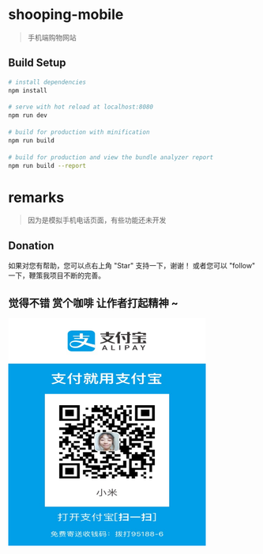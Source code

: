 # shooping-mobile

> 手机端购物网站

## Build Setup

``` bash
# install dependencies
npm install

# serve with hot reload at localhost:8080
npm run dev

# build for production with minification
npm run build

# build for production and view the bundle analyzer report
npm run build --report
```

# remarks
> 因为是模拟手机电话页面，有些功能还未开发

## Donation

如果对您有帮助，您可以点右上角 "Star" 支持一下，谢谢！ 或者您可以 "follow" 一下，鞭策我项目不断的完善。

## 觉得不错 赏个咖啡 让作者打起精神 ~
<img src="./src/assets/QR-code.png" width="400px" height="460px" >
